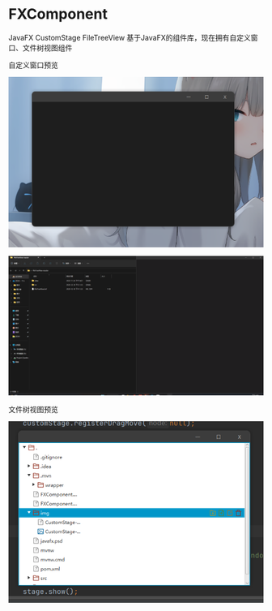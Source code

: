 # FXComponent
JavaFX CustomStage FileTreeView
基于JavaFX的组件库，现在拥有自定义窗口、文件树视图组件

自定义窗口预览

![avatar](https://github.com/zedo-cn/FXComponent/blob/main/img/CustomStage-Preview.png)

![avatar](https://github.com/zedo-cn/FXComponent/blob/main/img/CustomStage-Preview.gif)

文件树视图预览

![avatar](https://github.com/zedo-cn/FXComponent/blob/main/img/FileTreeView-Preview.png)

